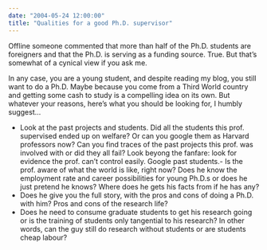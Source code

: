 ```yaml
---
date: "2004-05-24 12:00:00"
title: "Qualities for a good Ph.D. supervisor"
---
```




Offline someone commented that more than half of the Ph.D. students are foreigners and that the Ph.D. is serving as a funding source. True. But that&rsquo;s somewhat of a cynical view if you ask me.

In any case, you are a young student, and despite reading my blog, you still want to do a Ph.D. Maybe because you come from a Third World country and getting some cash to study is a compelling idea on its own. But whatever your reasons, here&rsquo;s what you should be looking for, I humbly suggest&hellip;

- Look at the past projects and students. Did all the students this prof. supervised ended up on welfare? Or can you google them as Harvard professors now? Can you find traces of the past projects this prof. was involved with or did they all fail? Look beyong the fanfare: look for evidence the prof. can&rsquo;t control easily. Google past students.- Is the prof. aware of what the world is like, right now? Does he know the employment rate and career possibilities for young Ph.D.s or does he just pretend he knows? Where does he gets his facts from if he has any?
- Does he give you the full story, with the pros and cons of doing a Ph.D. with him? Pros and cons of the research life?
- Does he need to consume graduate students to get his research going or is the training of students only tangential to his research? In other words, can the guy still do research without students or are students cheap labour?



